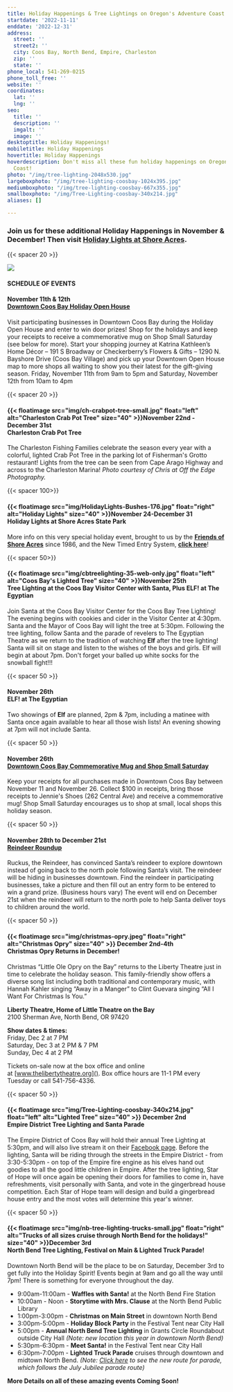 ```yaml
---
title: Holiday Happenings & Tree Lightings on Oregon's Adventure Coast!
startdate: '2022-11-11'
enddate: '2022-12-31'
address:
  street: ''
  street2: ''
  city: Coos Bay, North Bend, Empire, Charleston
  zip: ''
  state: ''
phone_local: 541-269-0215
phone_toll_free: ''
website: ''
coordinates:
  lat: ''
  lng: ''
seo:
  title: ''
  description: ''
  imgalt: ''
  image: ''
desktoptitle: Holiday Happenings!
mobiletitle: Holiday Happenings
hovertitle: Holiday Happenings
hoverdescription: Don't miss all these fun holiday happenings on Oregon's Adventure
  Coast!
photo: "/img/tree-lighting-2048x530.jpg"
largeboxphoto: "/img/tree-lighting-coosbay-1024x395.jpg"
mediumboxphoto: "/img/tree-lighting-coosbay-667x355.jpg"
smallboxphoto: "/img/Tree-Lighting-coosbay-340x214.jpg"
aliases: []

---
```

### Join us for these additional Holiday Happenings in November & December! Then visit [**Holiday Lights at Shore Acres**](https://www.oregonsadventurecoast.com/event/annual-holiday-lights-at-shore-acres/)**.**

{{< spacer 20 >}}

![](/img/tree-lighting-2048x530.jpg)

#### SCHEDULE OF EVENTS

#### November 11th & 12th <br>[Downtown Coos Bay Holiday Open House](https://coosbaydowntown.org/holiday-events-in-downtown-2/)

Visit participating businesses in Downtown Coos Bay during the Holiday Open House and enter to win door prizes! Shop for the holidays and keep your receipts to receive a commemorative mug on Shop Small Saturday (see below for more). Start your shopping journey at Katrina Kathleen’s Home Décor – 191 S Broadway or Checkerberry’s Flowers & Gifts – 1290 N. Bayshore Drive (Coos Bay Village) and pick up your Downtown Open House map to more shops all waiting to show you their latest for the gift-giving season. Friday, November 11th from 9am to 5pm and Saturday, November 12th from 10am to 4pm

{{< spacer 20 >}}

#### {{< floatimage src="img/ch-crabpot-tree-small.jpg" float="left" alt="Charleston Crab Pot Tree" size="40" >}}November 22nd - December 31st<br>Charleston Crab Pot Tree

The Charleston Fishing Families celebrate the season every year with a colorful, lighted Crab Pot Tree in the parking lot of Fisherman's Grotto restaurant!  Lights from the tree can be seen from Cape Arago Highway and across to the Charleston Marina! _Photo courtesy of Chris at Off the Edge Photography._

{{< spacer 100>}}

#### {{< floatimage src="img/HolidayLights-Bushes-176.jpg" float="right" alt="Holiday Lights" size="40" >}}November 24-December 31 <br>Holiday Lights at Shore Acres State Park

More info on this very special holiday event, brought to us by the [**Friends of Shore Acres**](https://shoreacres.net/about-us/about-friends-of-shore-acres-inc/) since 1986, and the New Timed Entry System, [**click here**](/event/annual-holiday-lights-at-shore-acres/)!

{{< spacer 50>}}

#### {{< floatimage src="img/cbtreelighting-35-web-only.jpg" float="left" alt="Coos Bay's Lighted Tree" size="40" >}}November 25th <br>Tree Lighting at the Coos Bay Visitor Center with Santa, Plus ELF! at The Egyptian

Join Santa at the Coos Bay Visitor Center for the Coos Bay Tree Lighting! The evening begins with cookies and cider in the Visitor Center at 4:30pm. Santa and the Mayor of Coos Bay will light the tree at 5:30pm. Following the tree lighting, follow Santa and the parade of revelers to The Egyptian Theatre as we return to the tradition of watching **Elf** after the tree lighting! Santa will sit on stage and listen to the wishes of the boys and girls. Elf will begin at about 7pm. Don't forget your balled up white socks for the snowball fight!!!

{{< spacer 50 >}}

#### November 26th <br>ELF! at The Egyptian

Two showings of **Elf** are planned, 2pm & 7pm, including a matinee with Santa once again available to hear all those wish lists! An evening showing at 7pm will not include Santa.

{{< spacer 50 >}}

#### November 26th <br>[Downtown Coos Bay Commemorative Mug and Shop Small Saturday](https://coosbaydowntown.org/holiday-events-in-downtown-2/)

Keep your receipts for all purchases made in Downtown Coos Bay between November 11 and November 26. Collect $100 in receipts, bring those receipts to Jennie's Shoes (262 Central Ave) and receive a commemorative mug! Shop Small Saturday encourages us to shop at small, local shops this holiday season.

{{< spacer 50 >}}

#### November 28th to December 21st<br>[**Reindeer Roundup**]()

Ruckus, the Reindeer, has convinced Santa’s reindeer to explore downtown instead of going back to the north pole following Santa’s visit. The reindeer will be hiding in businesses downtown. Find the reindeer in participating businesses, take a picture and then fill out an entry form to be entered to win a grand prize. (Business hours vary) The event will end on December 21st when the reindeer will return to the north pole to help Santa deliver toys to children around the world.

{{< spacer 50 >}}

#### {{< floatimage src="img/christmas-opry.jpeg" float="right" alt="Christmas Opry" size="40" >}} December 2nd-4th <br>Christmas Opry Returns in December!

Christmas “Little Ole Opry on the Bay” returns to the Liberty Theatre just in time to celebrate the holiday season. This family-friendly show offers a diverse song list including both traditional and contemporary music, with Hannah Kahler singing “Away in a Manger” to Clint Guevara singing “All I Want For Christmas Is You.”

**Liberty Theatre, Home of Little Theatre on the Bay**  
2100 Sherman Ave, North Bend, OR 97420

**Show dates & times:**    
Friday, Dec 2 at 7 PM  
Saturday, Dec 3 at 2 PM & 7 PM  
Sunday, Dec 4 at 2 PM

Tickets on-sale now at the box office and online at [www.thelibertytheatre.org](). Box office hours are 11-1 PM every Tuesday or call 541-756-4336.

{{< spacer 50 >}}

#### {{< floatimage src="img/Tree-Lighting-coosbay-340x214.jpg" float="left" alt="Lighted Tree" size="40" >}} December 2nd <br>Empire District Tree Lighting and Santa Parade

The Empire District of Coos Bay will hold their annual Tree Lighting at 5:30pm, and will also live stream it on their [Facebook page](https://www.facebook.com/Community-Coalition-of-Empire-CCE-110984147408194). Before the lighting, Santa will be riding through the streets in the Empire District - from 3:30-5:30pm - on top of the Empire fire engine as his elves hand out goodies to all the good little children in Empire. After the tree lighting, Star of Hope will once again be opening their doors for families to come in, have refreshments, visit personally with Santa, and vote in the gingerbread house competition. Each Star of Hope team will design and build a gingerbread house entry and the most votes will determine this year's winner.

{{< spacer 50 >}}

#### {{< floatimage src="img/nb-tree-lighting-trucks-small.jpg" float="right" alt="Trucks of all sizes cruise through North Bend for the holidays!" size="40" >}}December 3rd <br>North Bend Tree Lighting, Festival on Main & Lighted Truck Parade!

Downtown North Bend will be the place to be on Saturday, December 3rd to get fully into the Holiday Spirit! Events begin at 9am and go all the way until 7pm! There is something for everyone throughout the day.

* 9:00am-11:00am - **Waffles with Santa!** at the North Bend Fire Station
* 10:00am - Noon - **Storytime with Mrs. Clause** at the North Bend Public Library
* 1:00pm-3:00pm - **Christmas on Main Street** in downtown North Bend
* 3:00pm-5:00pm - **Holiday Block Party** in the Festival Tent near City Hall
* 5:00pm - **Annual North Bend Tree Lighting** in Grants Circle Roundabout outside City Hall _(Note: new location this year in downtown North Bend)_
* 5:30pm-6:30pm - **Meet Santa!** in the Festival Tent near City Hall
* 6:30pm-7:00pm - **Lighted Truck Parade** cruises through downtown and midtown North Bend. _(Note:_ [_Click here_](/img/NBLightedTruckRoute.pdf) _to see the new route for parade, which follows the July Jubilee parade route)_

**More Details on all of these amazing events Coming Soon!**